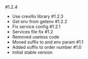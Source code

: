 #1.2.4
- Use crevillo library
#1.2.3
- Get env from getenv
#1.2.2
- Fix service config
#1.2.1
- Services file fix
#1.2
- Removed useless code
- Moved suffix to and env param
#1.1
- Added suffix to order number
#1.0
- Initial stable version
